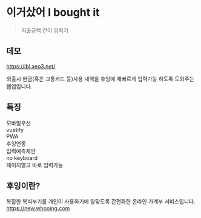 # 이거샀어 I bought it
> 지출금액 간이 입력기

## 데모
<https://ibi.xeo3.net/>

외출시 현금(혹은 교통카드 등)사용 내역을 후잉에 재빠르게 입력가능 하도록 도와주는 웹앱입니다.

## 특징  
모바일우선  
vuetify   
PWA  
후잉연동  
입력예측제안  
no keyboard  
페이지열고 바로 입력가능  

## 후잉이란?
복잡한 복식부기를 개인이 사용하기에 알맞도록 간편화한 온라인 가계부 서비스입니다.   
https://new.whooing.com
